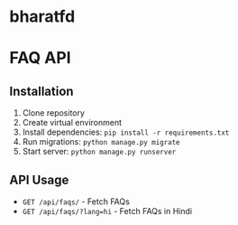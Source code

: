 # bharatfd

# FAQ API

## Installation
1. Clone repository
2. Create virtual environment
3. Install dependencies: `pip install -r requirements.txt`
4. Run migrations: `python manage.py migrate`
5. Start server: `python manage.py runserver`

## API Usage
- `GET /api/faqs/` - Fetch FAQs
- `GET /api/faqs/?lang=hi` - Fetch FAQs in Hindi